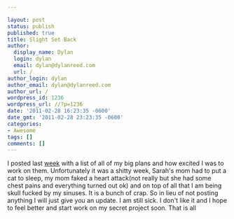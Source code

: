 ```yaml
---

layout: post
status: publish
published: true
title: Slight Set Back
author:
  display_name: Dylan
  login: dylan
  email: dylan@dylanreed.com
  url: /
author_login: dylan
author_email: dylan@dylanreed.com
author_url: /
wordpress_id: 1236
wordpress_url: //?p=1236
date: '2011-02-28 16:23:35 -0600'
date_gmt: '2011-02-28 23:23:35 -0600'
categories:
- Awesome
tags: []
comments: []
---
```


I posted last [week][1] with a list of all of my big plans and how excited I was to work on them. Unfortunately it was a shitty week, Sarah's mom had to put a cat to sleep, my mom faked a heart attack(not really but she had some chest pains and everything turned out ok) and on top of all that I am being skull fucked by my sinuses. It is a bunch of crap. So in lieu of not posting anything I will just give you an update. I am still sick. I don't like it and I hope to feel better and start work on my secret project soon. That is all

   [1]: /2011/02/22/this-weeks-plan/


